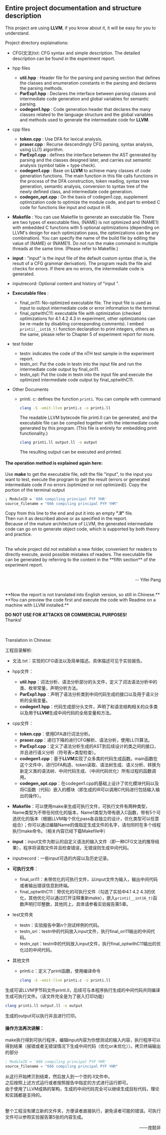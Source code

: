 ## Entire project documentation and structure description

This project are using **LLVM**, if you know about it, it will be easy for you to understand.<br> 


Project directory explainations:

- CFG(文法)txt: CFG syntax and simple description. The detailed description can be found in the experiment report.


- hpp files

  - **util.hpp** : Header file for the parsing and parsing section that defines the classes and enumeration constants in the parsing and declares the parsing methods.
  - **ParExp1.hpp** : Declares the interface between parsing classes and intermediate code generation and global variables for semantic parsing.
  - **codegen1.hpp** : Code generation header that declares the many classes related to the language structure and the global variables and methods used to generate the intermediate code for **LLVM**.

- cpp files

  - **token.cpp** : Use DFA for lexical analysis.
  - **praser.cpp** : Recurse descendingly CFG parsing, syntax analysis, using LL(1) algorithm.
  - **ParExp1.cpp** : defines the interface between the AST generated by parsing and the classes designed later, and carries out semantic analysis (symbol table + type check).
  - **codegen1.cpp** : Base on **LLVM** to achieve many classes of code generation functions. The main function in this file calls functions in the process of the DFA construction, token reading, syntax tree generation, semantic analysis, conversion to syntax tree of the newly defined class, and intermediate code generation.
  - **codegen_opt.cpp** : On the basis of codegen1.cpp, supplement optimization code to optimize the module code, and part to embed C code for functions like input and output in IR.

- **Makefile** : You can use Makefile to generate an executable file. There are two types of executable files, (NAME) is not optimized and (NAME1) with embedded C functions with 5 optional optimizations (depending on LLVM's design for each optimization pass, the optimizations can be any combination). You can specify the name of the build file by editing the value of (NAME) or (NAME1). Do not run the make command in multiple threads at the same time. (Please refer to Makefile.)

- **input** : "input" is the input file of the default custom syntax (that is, the result of a CFG grammar derivation). The program reads the file and checks for errors. If there are no errors, the intermediate code is generated.

- inputrecord: Optional content and history of "input ".

- **Executable files** :

  - final_ori11: No-optimized executable file. The input file is used as input to output intermediate code or error information to the terminal.
  - final_optwithC11: executable file with optimization (checked optimizations for 4.1 4.2 4.3 in experiment, other optimizations can be re-made by disabling corresponding comments). I embed `printi(__int16_t)` function declaration to print integers, others as the same, please refer to Chapter 5 of experiment report for more.

- test folder

  - testn: indicates the code of the nTH test sample in the experiment report.
  - testn_ori: Put the code in testn into the input file and run the intermediate code output by final_ori11.
  - testn_opt: Put the code in testn into the input file and execute the optimized intermediate code output by final_optwithC11.

- Other Documents

  - printi. c: defines the function `printi`. You can compile with command

    ```bash
    clang -S -emit-llvm printi.c -o printi.ll
    ```

    The readable LLVM bytecode file printi.ll can be generated, and the executable file can be compiled together with the intermediate code generated by this program. (This file is entirely for embedding print functionality.)

    ```bash
    clang printi.ll output.ll -o output
    ```

    The resulting output can be executed and printed.



#### The operation method is explained again here:

Use **make** to get the executable file, edit the file "input", to the input you want to test, execute the program to get the result (errors or generated intermediate code if no errors (optimized or not optimized)). Copy the portion of the terminal output

```bash
; ModuleID = '666 compiling principal PYF YHR'
source_filename = "666 compiling principal PYF YHR"
```

Copy from this line to the end and put it into an empty **".ll"** file.
<br>
Then run it as described above or as specified in the report.
<br>
Because of the mature architecture of LLVM, the generated intermediate code can go on to generate object code, which is supported by both theory and practice.


<br>
The whole project did not establish a new folder, convenient for readers to directly execute, avoid possible mistakes of readers. The executable file can be generated by referring to the content in the **fifth section** of the experiment report.
<br>
<br>

<p align=right> -- Yifei Pang</p>

<br>
**Now the report is not translated into English version, so still in Chinese.**
<br>
**You can preview the code first and execute the code with Readme on a machine with LLVM installed.**
<br>

**DO NOT USE FOR ATTACKS OR COMMERCIAL PURPOSES!**<br>
Thanks!



<br><br>
Translation in Chinese:
<br>

工程目录解析:

- 文法.txt：实现的CFG语法以及简单描述。具体描述可见于实验报告。

- hpp文件：

  - **util.hpp**：词法分析、语法分析部分的头文件，定义了词法语法分析中的类、枚举常量，声明分析方法。
  - **ParExp1.hpp**：声明了语法分析类到中间代码生成的接口以及用于语义分析的全局变量。
  - **codegen1.hpp**：代码生成部分头文件，声明了和语言结构相关的众多类以及用于**LLVM**生成中间代码的全局变量和方法。

- cpp文件：

  - **token.cpp**：使用DFA进行词法分析。
  - **praser.cpp**：递归下降的进行CFG解析、语法分析，使用LL(1)算法。
  - **ParExp1.cpp**：定义了语法分析生成的AST到后续设计的类之间的接口，并且进行语义分析（符号表+类型检查）。
  - **codegen1.cpp**：基于**LLVM**实现了众多类的代码生成函数。main函数在这个文件中，进行DFA构造、token读取、语法树生成、语义分析、转换为新定义类的语法树、中间代码生成、（中间代码优化）所有过程的函数调用。
  - **codegen_opt.cpp**：在codegen1.cpp的基础上设计了优化模块代码以及将C函数（代码）嵌入的模块（即生成的IR可以调用C代码进行包括输入输出的操作）。

- **Makefile**：可以使用make来生成可执行文件，可执行文件有两种类型，Name类型为不带任何优化的版本，Name1类型为带有嵌入C函数，带有5个可选优化的版本（根据LLVM每个优化pass各自独立的设计，优化类型可以任意组合）；你可以通过编辑Name的值指定生成文件的名字，请勿同时在多个线程执行make命令。（相关内容已经下载Makefile中）

- **input**：input文件为默认的自定义语法的输入文件（即一种CFG文法的推导结果），程序将读取文件并且检查错误，无错误则生成中间代码。

- inputrecord：一些input可选的内容以及历史记录。

- **可执行文件**：

  - final_ori11：未带优化的可执行文件，以input文件为输入，输出中间代码或者输出错误信息到终端。
  - final_optwithC11：带优化的可执行文件（勾选了实验中4.1 4.2 4.3的优化，其他优化可以通过打开注释重新make），嵌入`printi(__int16_t)`函数声明打印整数，其他同上，具体请参看实验报告第5章。

- test文件夹

  - testn：实验报告中第n个测试样例的代码。
  - testn_ori：testn中的代码放入input文件，执行final_ori11输出的中间代码。
  - testn_opt：testn中的代码放入input文件，执行final_optwithC11输出的优化过的中间代码。
  
- 其他文件

  - printi.c：定义了printi函数，使用编译命令

    ```bash
    clang -S -emit-llvm printi.c -o printi.ll
    ```

生成可读LLVM字节码文件printi.ll，后续可与本程序执行生成的中间代码共同编译生成可执行文件。（该文件完全是为了嵌入打印功能）

```bash
clang printi.ll output.ll -o output
```

生成的output可以执行并且进行打印。



#### 操作方法再次讲解：

make执行得到可执行程序，编辑input内容为你想测试的输入内容，执行程序可以得到结果（报错或者无错误情况下生成中间代码（优化or未优化））。拷贝终端输出的部分

```asm
; ModuleID = '666 compiling principal PYF YHR'
source_filename = "666 compiling principal PYF YHR"
```

从这行开始拷贝到结束，然后放入到一个空的.ll文件中。
<br>
之后按照上述方式运行或者按照报告中指定的方式进行运行即可。
<br>
由于使用了LLVM成熟的架构，生成的中间代码完全可以继续生成目标代码，理论和实践都是支持的。


<br>
整个工程没有建立新的文件夹，方便读者直接执行，避免读者可能的错误。可执行文件可以参照实验报告第5张的内容生成。




<p align=right>——庞懿非

